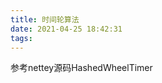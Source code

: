 ```yaml
---
title: 时间轮算法
date: 2021-04-25 18:42:31
tags:
---
```


参考nettey源码HashedWheelTimer
<!-- more -->